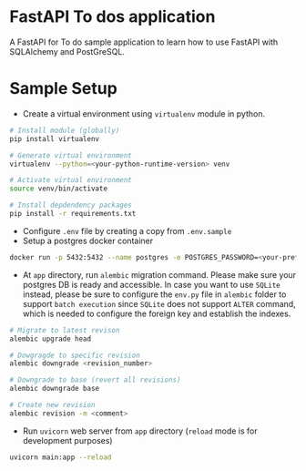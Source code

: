 # FastAPI To dos application  
A FastAPI for To do sample application to learn how to use FastAPI with SQLAlchemy and PostGreSQL.

# Sample Setup 
- Create a virtual environment using `virtualenv` module in python.
```bash
# Install module (globally)
pip install virtualenv

# Generate virtual environment
virtualenv --python=<your-python-runtime-version> venv

# Activate virtual environment
source venv/bin/activate

# Install depdendency packages
pip install -r requirements.txt
```
- Configure `.env` file by creating a copy from `.env.sample`
- Setup a postgres docker container
```bash
docker run -p 5432:5432 --name postgres -e POSTGRES_PASSWORD=<your-preferred-one> -d postgres:14
```
- At `app` directory, run `alembic` migration command. Please make sure your postgres DB is ready and accessible. In case you want to use `SQLite` instead, please be sure to configure the `env.py` file in `alembic` folder to support `batch execution` since `SQLite` does not support `ALTER` command, which is needed to configure the foreign key and establish the indexes.
```bash
# Migrate to latest revison
alembic upgrade head

# Dowgragde to specific revision
alembic downgrade <revision_number>

# Downgrade to base (revert all revisions)
alembic downgrade base

# Create new revision
alembic revision -m <comment>
```
- Run `uvicorn` web server from `app` directory (`reload` mode is for development purposes)
```bash
uvicorn main:app --reload
```
